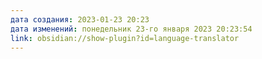 ```yaml
---
дата создания: 2023-01-23 20:23
дата изменений: понедельник 23-го января 2023 20:23:54
link: obsidian://show-plugin?id=language-translator
---
```



